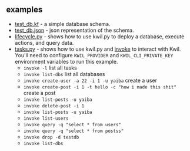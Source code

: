 ## examples 

* [test_db.kf](./test_db.kf) - a simple database schema.
* [test_db.json](./test_db.json) - json representation of the schema.
* [lifecycle.py](./lifecycle.py) - shows how to use kwil.py to deploy a database, execute actions, and query data.
* [tasks.py](./tasks.py) - shows how to use kwil.py and [invoke](https://www.pyinvoke.org/) to interact with Kwil. You'll need to configure `KWIL_PROVIDER` and `KWIL_CLI_PRIVATE_KEY` environment variables to run this example.
  * `invoke -l` list all tasks
  * `invoke list-dbs` list all databases
  * `invoke create-user -a 22 -i 1 -u yaiba` create a user
  * `invoke create-post -i 1 -t hello -c "how i made this shit"` create a post
  * `invoke list-posts -u yaiba` 
  * `invoke delete-post -i 1`
  * `invoke list-posts -u yaiba`
  * `invoke list-users`
  * `invoke query -q "select * from users"`
  * `invoke query -q "select * from postss"`
  * `invoke drop -d testdb`
  * `invoke list-dbs`
